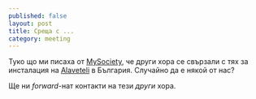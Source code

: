 ```yaml
---
published: false
layout: post
title: Среща с ...
category: meeting
---
```


Туко що ми писаха от [MySociety](http://www.mysociety.org/ "Среща с ..."), че други хора се свързали с тях за инсталация на [Alavеteli](http://www.alaveteli.org/ "Среща с ...") в България. Случайнo да е някой от нас?

Ще ни _forward_-нат контакти на тези _други_ хора.